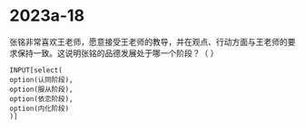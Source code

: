 # 2023a-18
张铭非常喜欢王老师，愿意接受王老师的教导，并在观点、行动方面与王老师的要求保持一致。这说明张铭的品德发展处于哪一个阶段？（ ）
```meta-bind
INPUT[select(
option(认同阶段),
option(服从阶段),
option(依恋阶段),
option(内化阶段)
)]
```
